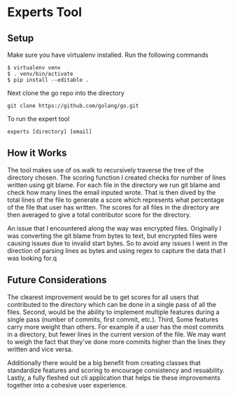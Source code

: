 # Experts Tool

## Setup

Make sure you have virtualenv installed. Run the following commands

```
$ virtualenv venv
$ . venv/bin/activate
$ pip install --editable .
```

Next clone the go repo into the directory

```
git clone https://github.com/golang/go.git
```

To run the expert tool

```
experts [directory] [email]
```

## How it Works

The tool makes use of os.walk to recursively traverse the tree of the directory chosen. The scoring function I created checks for number of lines written using git blame. For each file in the directory we run git blame and check how many lines the email inputed wrote. That is then dived by the total lines of the file to generate a score which represents what percentage of the file that user has written. The scores for all files in the directory are then averaged to give a total contributor score for the directory.

An issue that I encountered along the way was encrypted files. Originally I was converting the git blame from bytes to text, but encrypted files were causing issues due to invalid start bytes. So to avoid any issues I went in the direction of parsing lines as bytes and using regex to capture the data that I was looking for.q

## Future Considerations

The clearest improvement would be to get scores for all users that contributed to the directory which can be done in a single pass of all the files. Second, would be the ability to implement multiple features during a single pass (number of commits, first commit, etc.). Third, Some features carry more weight than others. For example if a user has the most commits in a directory, but fewer lines in the current version of the file. We may want to weigh the fact that they've done more commits higher than the lines they written and vice versa.

Additionally there would be a big benefit from creating classes that standardize features and scoring to encourage consistency and resuability. Lastly, a fully fleshed out cli application that helps tie these improvements together into a cohesive user experience.
